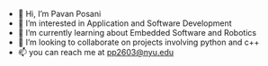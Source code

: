 - 👋 Hi, I’m Pavan Posani 
- 👀 I’m interested in Application and Software Development 
- 🌱 I’m currently learning about Embedded Software and Robotics
- 💞️ I’m looking to collaborate on projects involving python and c++
- 📫 you can reach me at pp2603@nyu.edu

<!---
pavanposani/pavanposani is a ✨ special ✨ repository because its `README.md` (this file) appears on your GitHub profile.
You can click the Preview link to take a look at your changes.
--->
